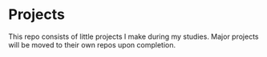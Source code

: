 # Projects
This repo consists of little projects I make during my studies. Major projects will be moved to their own repos upon completion.
